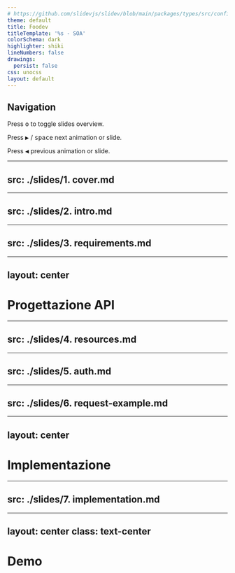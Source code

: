 ```yaml
---
# https://github.com/slidevjs/slidev/blob/main/packages/types/src/config.ts
theme: default
title: Foodev
titleTemplate: '%s - SOA'
colorSchema: dark
highlighter: shiki
lineNumbers: false
drawings:
  persist: false
css: unocss
layout: default
---
```

## Navigation

Press <kbd>o</kbd> to toggle slides overview.

Press <kbd>▶</kbd> / <kbd>space</kbd> next animation or slide.

Press <kbd>◀︎</kbd> previous animation or slide.

---
src: ./slides/1. cover.md
---

---
src: ./slides/2. intro.md
---

---
src: ./slides/3. requirements.md
---

---
layout: center
---

# Progettazione API

---
src: ./slides/4. resources.md
---

---
src: ./slides/5. auth.md
---

---
src: ./slides/6. request-example.md
---

---
layout: center
---

# Implementazione

---
src: ./slides/7. implementation.md
---

---
layout: center
class: text-center
---

# Demo
